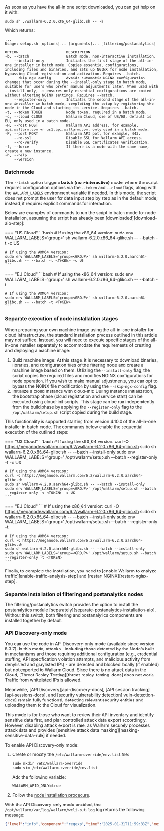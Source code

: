 As soon as you have the all-in one script downloaded, you can get help on it with:

```
sudo sh ./wallarm-6.2.0.x86_64-glibc.sh -- -h
```

Which returns:

```
...
Usage: setup.sh [options]... [arguments]... [filtering/postanalytics]

OPTION                      DESCRIPTION
-b, --batch                 Batch mode, non-interactive installation.
    --install-only          Initiates the first stage of the all-in-one installer in batch mode. Copies essential configurations, including files and binaries, and sets up NGINX for node installation, bypassing Cloud registration and activation. Requires --batch.
    --skip-ngx-config       Avoids automatic NGINX configuration changes that occur during the --install-only stage in batch mode, suitable for users who prefer manual adjustments later. When used with --install-only, it ensures only essential configurations are copied without altering NGINX settings. Requires --batch.
    --register-only         Initiates the second stage of the all-in-one installer in batch mode, completing the setup by registering the node in the Cloud and starting its service. Requires --batch.
-t, --token TOKEN           Node token, required in a batch mode.
-c, --cloud CLOUD           Wallarm Cloud, one of US/EU, default is EU, only used in a batch mode.
-H, --host HOST             Wallarm API address, for example, api.wallarm.com or us1.api.wallarm.com, only used in a batch mode.
-P, --port PORT             Wallarm API pot, for example, 443.
    --no-ssl                Disable SSL for Wallarm API access.
    --no-verify             Disable SSL certificates verification.
-f, --force                 If there is a node with the same name, create a new instance.
-h, --help
    --version
```

### Batch mode

The `--batch` option triggers **batch (non-interactive)** mode, where the script requires configuration options via the `--token` and `--cloud` flags, along with the `WALLARM_LABELS` environment variable if needed. In this mode, the script does not prompt the user for data input step by step as in the default mode; instead, it requires explicit commands for interaction.

Below are examples of commands to run the script in batch mode for node installation, assuming the script has already been [downloaded][download-aio-step]:

=== "US Cloud"
    ```bash
    # If using the x86_64 version:
    sudo env WALLARM_LABELS='group=<GROUP>' sh wallarm-6.2.0.x86_64-glibc.sh -- --batch -t <TOKEN> -c US

    # If using the ARM64 version:
    sudo env WALLARM_LABELS='group=<GROUP>' sh wallarm-6.2.0.aarch64-glibc.sh -- --batch -t <TOKEN> -c US
    ```
=== "EU Cloud"
    ```bash
    # If using the x86_64 version:
    sudo env WALLARM_LABELS='group=<GROUP>' sh wallarm-6.2.0.x86_64-glibc.sh -- --batch -t <TOKEN>

    # If using the ARM64 version:
    sudo env WALLARM_LABELS='group=<GROUP>' sh wallarm-6.2.0.aarch64-glibc.sh -- --batch -t <TOKEN>
    ```

### Separate execution of node installation stages

When preparing your own machine image using the all-in-one installer for cloud infrastructure, the standard installation process outlined in this article may not suffice. Instead, you will need to execute specific stages of the all-in-one installer separately to accommodate the requirements of creating and deploying a machine image:

1. Build machine image: At this stage, it is necessary to download binaries, libraries, and configuration files of the filtering node and create a machine image based on them. Utilizing the `--install-only` flag, the script copies the required files and modifies NGINX configurations for node operation. If you wish to make manual adjustments, you can opt to bypass the NGINX file modification by using the `--skip-ngx-config` flag.
1. Initialize a cloud instance with cloud-init: During instance initialization, the bootstrap phase (cloud registration and service start) can be executed using cloud-init scripts. This stage can be run independently from the build phase by applying the `--register-only` flag to the `/opt/wallarm/setup.sh` script copied during the build stage.

This functionality is supported starting from version 4.10.0 of the all-in-one installer in batch mode. The commands below enable the sequential execution of the outlined steps:

=== "US Cloud"
    ```bash
    # If using the x86_64 version:
    curl -O https://meganode.wallarm.com/6.2/wallarm-6.2.0.x86_64-glibc.sh
    sudo sh wallarm-6.2.0.x86_64-glibc.sh -- --batch --install-only
    sudo env WALLARM_LABELS='group=<GROUP>' /opt/wallarm/setup.sh --batch --register-only -t <TOKEN> -c US

    # If using the ARM64 version:
    curl -O https://meganode.wallarm.com/6.2/wallarm-6.2.0.aarch64-glibc.sh
    sudo sh wallarm-6.2.0.aarch64-glibc.sh -- --batch --install-only
    sudo env WALLARM_LABELS='group=<GROUP>' /opt/wallarm/setup.sh --batch --register-only -t <TOKEN> -c US
    ```
=== "EU Cloud"
    ```
    # If using the x86_64 version:
    curl -O https://meganode.wallarm.com/6.2/wallarm-6.2.0.x86_64-glibc.sh
    sudo sh wallarm-6.2.0.x86_64-glibc.sh -- --batch --install-only
    sudo env WALLARM_LABELS='group=<GROUP>' /opt/wallarm/setup.sh --batch --register-only -t <TOKEN>

    # If using the ARM64 version:
    curl -O https://meganode.wallarm.com/6.2/wallarm-6.2.0.aarch64-glibc.sh
    sudo sh wallarm-6.2.0.aarch64-glibc.sh -- --batch --install-only
    sudo env WALLARM_LABELS='group=<GROUP>' /opt/wallarm/setup.sh --batch --register-only -t <TOKEN>
    ```

Finally, to complete the installation, you need to [enable Wallarm to analyze traffic][enable-traffic-analysis-step] and [restart NGINX][restart-nginx-step].

### Separate installation of filtering and postanalytics nodes

The filtering/postanalytics switch provides the option to install the postanalytics module [separately][separate-postanalytics-installation-aio]. Without this switch, both filtering and postanalytics components are installed together by default.

### API Discovery-only mode

You can use the node in API Discovery-only mode (available since version 5.3.7). In this mode, attacks - including those detected by the Node's built-in mechanisms and those requiring additional configuration (e.g., credential stuffing, API specification violation attempts, and malicious activity from denylisted and graylisted IPs) - are detected and blocked locally (if enabled) but not exported to Wallarm Cloud. Since there is no attack data in the Cloud, [Threat Replay Testing][threat-replay-testing-docs] does not work. Traffic from whitelisted IPs is allowed.

Meanwhile, [API Discovery][api-discovery-docs], [API session tracking][api-sessions-docs], and [security vulnerability detection][vuln-detection-docs] remain fully functional, detecting relevant security entities and uploading them to the Cloud for visualization.

This mode is for those who want to review their API inventory and identify sensitive data first, and plan controlled attack data export accordingly. However, disabling attack export is rare, as Wallarm securely processes attack data and provides [sensitive attack data masking][masking-sensitive-data-rule] if needed.

To enable API Discovery-only mode:

1. Create or modify the `/etc/wallarm-override/env.list` file:

    ```
    sudo mkdir /etc/wallarm-override
    sudo vim /etc/wallarm-override/env.list
    ```

    Add the following variable:

    ```
    WALLARM_APID_ONLY=true
    ```

1. Follow the [node installation procedure](#requirements).

With the API Discovery-only mode enabled, the `/opt/wallarm/var/log/wallarm/wcli-out.log` log returns the following message:

```json
{"level":"info","component":"reqexp","time":"2025-01-31T11:59:38Z","message":"requests export skipped (disabled)"}
```
